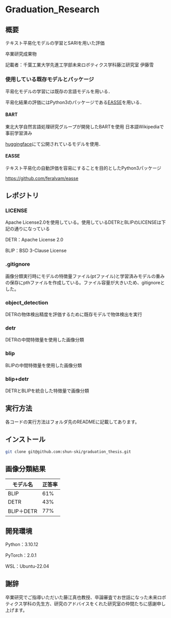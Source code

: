 # Graduation_Research

##  概要

テキスト平易化モデルの学習とSARIを用いた評価

卒業研究成果物

記載者：千葉工業大学先進工学部未来ロボティクス学科藤江研究室 伊藤雪

### 使用している既存モデルとパッケージ
平易化モデルの学習には既存の言語モデルを用いる．

平易化結果の評価にはPython3のパッケージである[EASSE](https://github.com/feralvam/easse)を用いる．

#### BART
東北大学自然言語処理研究グループが開発したBARTを使用
日本語Wikipediaで事前学習済み

[huggingface](https://huggingface.co/tohoku-nlp/bert-base-japanese-whole-word-masking)にて公開されているモデルを使用．

#### EASSE
テキスト平易化の自動評価を容易にすることを目的としたPython3パッケージ

https://github.com/feralvam/easse

## レポジトリ

### LICENSE
Apache License2.0を使用している。使用しているDETRとBLIPのLICENSEは下記の通りになっている

DETR：Apache License 2.0

BLIP：BSD 3-Clause License

### .gitignore
画像分類実行時にモデルの特徴量ファイル(ptファイル)と学習済みモデルの重みの保存にpthファイルを作成している。ファイル容量が大きいため、gitignoreとした。

### object_detection
DETRの物体検出精度を評価するために既存モデルで物体検出を実行

### detr
DETRの中間特徴量を使用した画像分類

### blip
BLIPの中間特徴量を使用した画像分類

### blip+detr
DETRとBLIPを統合した特徴量で画像分類

## 実行方法
各コードの実行方法はフォルダ先のREADMEに記載してあります。


##  インストール
```sh
git clone git@github.com:shun-ski/graduation_thesis.git
```

## 画像分類結果
| モデル名       | 正答率   |
|-------------|---------------------------|
| BLIP   | 61%   |
| DETR| 43%|
|BLIP＋DETR|77%|


## 開発環境
Python：3.10.12

PyTorch：2.0.1

WSL：Ubuntu-22.04

## 謝辞
卒業研究でご指導いただいた藤江真也教授、卒論審査でお世話になった未来ロボティクス学科の先生方、研究のアドバイスをくれた研究室の仲間たちに感謝申し上げます。